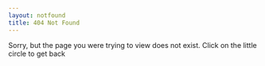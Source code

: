 ```yaml
---
layout: notfound
title: 404 Not Found
---
```

Sorry, but the page you were trying to view does not exist.
Click on the little circle to get back
